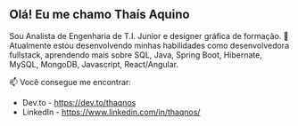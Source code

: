 ## Olá! Eu me chamo Thaís Aquino
Sou Analista de Engenharia de T.I. Junior e designer gráfica de formação. 
🌱 Atualmente estou desenvolvendo minhas habilidades como desenvolvedora fullstack, aprendendo mais sobre SQL, Java, Spring Boot, Hibernate, MySQL, MongoDB, Javascript, React/Angular.

📫 Você consegue me encontrar:
- Dev.to - https://dev.to/thaqnos
- LinkedIn - https://www.linkedin.com/in/thaqnos/

<!---
thatsaquino/thatsaquino is a ✨ special ✨ repository because its `README.md` (this file) appears on your GitHub profile.
You can click the Preview link to take a look at your changes.
--->
